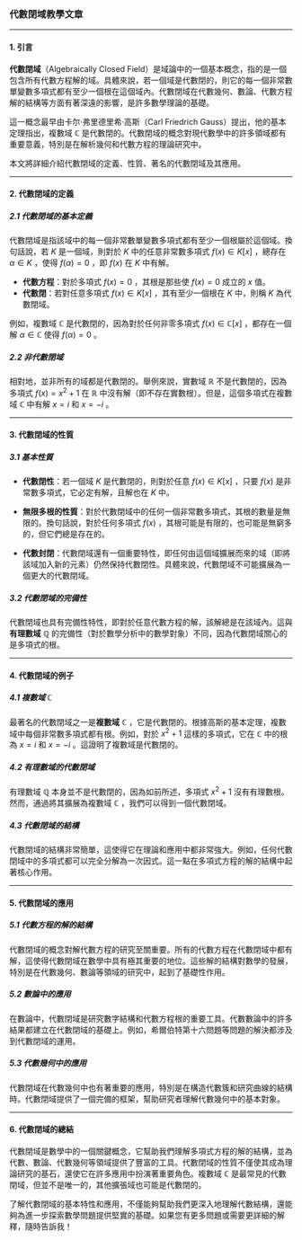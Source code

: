 ### 代數閉域教學文章

---

#### 1. 引言

**代數閉域**（Algebraically Closed Field）是域論中的一個基本概念，指的是一個包含所有代數方程解的域。具體來說，若一個域是代數閉的，則它的每一個非常數單變數多項式都有至少一個根在這個域內。代數閉域在代數幾何、數論、代數方程解的結構等方面有著深遠的影響，是許多數學理論的基礎。

這一概念最早由卡尔·弗里德里希·高斯（Carl Friedrich Gauss）提出，他的基本定理指出，複數域  $`\mathbb{C}`$  是代數閉的。代數閉域的概念對現代數學中的許多領域都有重要意義，特別是在解析幾何和代數方程的理論研究中。

本文將詳細介紹代數閉域的定義、性質、著名的代數閉域及其應用。

---

#### 2. 代數閉域的定義

##### 2.1 代數閉域的基本定義

代數閉域是指該域中的每一個非常數單變數多項式都有至少一個根屬於這個域。換句話說，若  $`K`$  是一個域，則對於  $`K`$  中的任意非常數多項式  $`f(x) \in K[x]`$ ，總存在  $`\alpha \in K`$ ，使得  $`f(\alpha) = 0`$ ，即  $`f(x)`$  在  $`K`$  中有解。

- **代數方程**：對於多項式  $`f(x) = 0`$ ，其根是那些使  $`f(x) = 0`$  成立的  $`x`$  值。
- **代數閉**：若對任意多項式  $`f(x) \in K[x]`$ ，其有至少一個根在  $`K`$  中，則稱  $`K`$  為代數閉域。

例如，複數域  $`\mathbb{C}`$  是代數閉的，因為對於任何非零多項式  $`f(x) \in \mathbb{C}[x]`$ ，都存在一個解  $`\alpha \in \mathbb{C}`$  使得  $`f(\alpha) = 0`$ 。

##### 2.2 非代數閉域

相對地，並非所有的域都是代數閉的。舉例來說，實數域  $`\mathbb{R}`$  不是代數閉的，因為多項式  $`f(x) = x^2 + 1`$  在  $`\mathbb{R}`$  中沒有解（即不存在實數根）。但是，這個多項式在複數域  $`\mathbb{C}`$  中有解  $`x = i`$  和  $`x = -i`$ 。

---

#### 3. 代數閉域的性質

##### 3.1 基本性質

- **代數閉性**：若一個域  $`K`$  是代數閉的，則對於任意  $`f(x) \in K[x]`$ ，只要  $`f(x)`$  是非常數多項式，它必定有解，且解也在  $`K`$  中。
  
- **無限多根的性質**：對於代數閉域中的任何一個非常數多項式，其根的數量是無限的。換句話說，對於任何多項式  $`f(x)`$ ，其根可能是有限的，也可能是無窮多的，但它們總是存在的。

- **代數封閉**：代數閉域還有一個重要特性，即任何由這個域擴展而來的域（即將該域加入新的元素）仍然保持代數閉性。具體來說，代數閉域不可能擴展為一個更大的代數閉域。

##### 3.2 代數閉域的完備性

代數閉域也具有完備性特性，即對於任意代數方程的解，該解總是在該域內。這與**有理數域**  $`\mathbb{Q}`$  的完備性（對於數學分析中的數學對象）不同，因為代數閉域關心的是多項式的根。

---

#### 4. 代數閉域的例子

##### 4.1 複數域  $`\mathbb{C}`$ 

最著名的代數閉域之一是**複數域**  $`\mathbb{C}`$ ，它是代數閉的。根據高斯的基本定理，複數域中每個非常數多項式都有根。例如，對於  $`x^2 + 1`$  這樣的多項式，它在  $`\mathbb{C}`$  中的根為  $`x = i`$  和  $`x = -i`$ 。這證明了複數域是代數閉的。

##### 4.2 有理數域的代數閉域

有理數域  $`\mathbb{Q}`$  本身並不是代數閉的，因為如前所述，多項式  $`x^2 + 1`$  沒有有理數根。然而，通過將其擴展為複數域  $`\mathbb{C}`$ ，我們可以得到一個代數閉域。

##### 4.3 代數閉域的結構

代數閉域的結構非常簡單，這使得它在理論和應用中都非常強大。例如，任何代數閉域中的多項式都可以完全分解為一次因式。這一點在多項式方程的解的結構中起著核心作用。

---

#### 5. 代數閉域的應用

##### 5.1 代數方程的解的結構

代數閉域的概念對解代數方程的研究至關重要。所有的代數方程在代數閉域中都有解，這使得代數閉域在數學中具有極其重要的地位。這些解的結構對數學的發展，特別是在代數幾何、數論等領域的研究中，起到了基礎性作用。

##### 5.2 數論中的應用

在數論中，代數閉域是研究數字結構和代數方程根的重要工具。代數數論中的許多結果都建立在代數閉域的基礎上。例如，希爾伯特第十六問題等問題的解決都涉及到代數閉域的運用。

##### 5.3 代數幾何中的應用

代數閉域在代數幾何中也有著重要的應用，特別是在構造代數簇和研究曲線的結構時。代數閉域提供了一個完備的框架，幫助研究者理解代數幾何中的基本對象。

---

#### 6. 代數閉域的總結

代數閉域是數學中的一個關鍵概念，它幫助我們理解多項式方程的解的結構，並為代數、數論、代數幾何等領域提供了豐富的工具。代數閉域的性質不僅使其成為理論研究的基石，還使它在許多應用中扮演著重要角色。複數域  $`\mathbb{C}`$  是最常見的代數閉域，但並不是唯一的，其他擴張域也可能是代數閉的。

了解代數閉域的基本特性和應用，不僅能夠幫助我們更深入地理解代數結構，還能夠為進一步探索數學問題提供堅實的基礎。如果您有更多問題或需要更詳細的解釋，隨時告訴我！